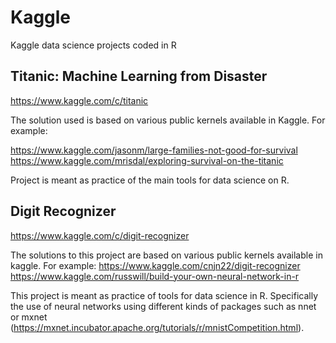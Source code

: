 # Kaggle
Kaggle data science projects coded in R

## Titanic: Machine Learning from Disaster

https://www.kaggle.com/c/titanic

The solution used is based on various public kernels available in Kaggle. For example:
  
https://www.kaggle.com/jasonm/large-families-not-good-for-survival
https://www.kaggle.com/mrisdal/exploring-survival-on-the-titanic

Project is meant as practice of the main tools for data science on R.

## Digit Recognizer

https://www.kaggle.com/c/digit-recognizer

The solutions to this project are based on various public kernels available in kaggle. For example:
https://www.kaggle.com/cnjn22/digit-recognizer
https://www.kaggle.com/russwill/build-your-own-neural-network-in-r

This project is meant as practice of tools for data science in R. Specifically the use of neural networks using different kinds of packages such as nnet or mxnet (https://mxnet.incubator.apache.org/tutorials/r/mnistCompetition.html).
